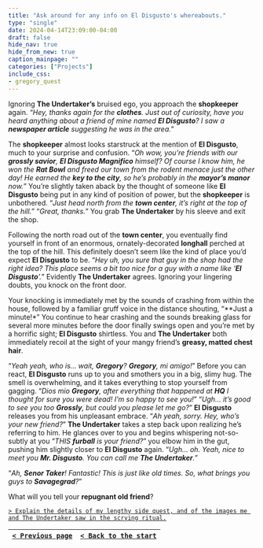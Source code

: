 ```yaml
---
title: "Ask around for any info on El Disgusto's whereabouts."
type: "single"
date: 2024-04-14T23:09:00-04:00
draft: false
hide_nav: true
hide_from_new: true
caption_mainpage: ""
categories: ["Projects"]
include_css:
- gregory_quest
---
```


Ignoring **The Undertaker’s** bruised ego, you approach the **shopkeeper** again. “*Hey, thanks again for the **clothes**. Just out of curiosity, have you heard anything about a friend of mine named **El Disgusto**? I saw a **newspaper article** suggesting he was in the area.*”

The **shopkeeper** almost looks starstruck at the mention of **El Disgusto**, much to your surprise and confusion. “*Oh wow, you’re friends with our **grossly savior**, **El Disgusto Magnifico** himself? Of course I know him, he won the **Rat Bowl** and freed our town from the rodent menace just the other day! He earned the **key to the city**, so he’s probably in the **mayor’s manor** now.*” You’re slightly taken aback by the thought of someone like **El Disgusto** being put in any kind of position of power, but the **shopkeeper** is unbothered. “*Just head north from the **town center**, it’s right at the top of the hill.*” “*Great, thanks.*” You grab **The Undertaker** by his sleeve and exit the shop.

Following the north road out of the **town center**, you eventually find yourself in front of an enormous, ornately-decorated **longhall** perched at the top of the hill. This definitely doesn’t seem like the kind of place you’d expect **El Disgusto** to be. “*Hey uh, you sure that guy in the shop had the right idea? This place seems a bit too nice for a guy with a name like ‘**El Disgusto**’.*” Evidently **The Undertaker** agrees. Ignoring your lingering doubts, you knock on the front door.

Your knocking is immediately met by the sounds of crashing from within the house, followed by a familiar gruff voice in the distance shouting, “**Just a minute!*” You continue to hear crashing and the sounds breaking glass for several more minutes before the door finally swings open and you’re met by a horrific sight; **El Disgusto** shirtless. You and **The Undertaker** both immediately recoil at the sight of your mangy friend’s **greasy, matted chest hair**.

“*Yeah yeah, who is… wait, **Gregory**? **Gregory**, mi amigo!*” Before you can react, **El Disgusto** runs up to you and smothers you in a big, slimy hug. The smell is overwhelming, and it takes everything to stop yourself from gagging. “*Dios mio **Gregory**, after everything that happened at **HQ** I thought for sure you were dead! I’m so happy to see you!*” “*Ugh… it’s good to see you too **Grossly**, but could you please let me go?*” **El Disgusto** releases you from his unpleasant embrace. “*Ah yeah, sorry. Hey, who’s your new friend?*” **The Undertaker** takes a step back upon realizing he’s referring to him. He glances over to you and begins whispering not-so-subtly at you “*THIS **furball** is your friend?*” you elbow him in the gut, pushing him slightly closer to **El Disgusto** again. “*Ugh… oh. Yeah, nice to meet you **Mr. Disgusto**. You can call me **The Undertaker**.*”

“*Ah, **Senor Taker**! Fantastic! This is just like old times. So, what brings you guys to **Savagegrad**?*”

What will you tell your **repugnant old friend**?

[``> Explain the details of my lengthy side quest, and of the images me and The Undertaker saw in the scrying ritual.``](../96)

|[``< Previous page``](../94)|[``< Back to the start``](../)|
|---|---|